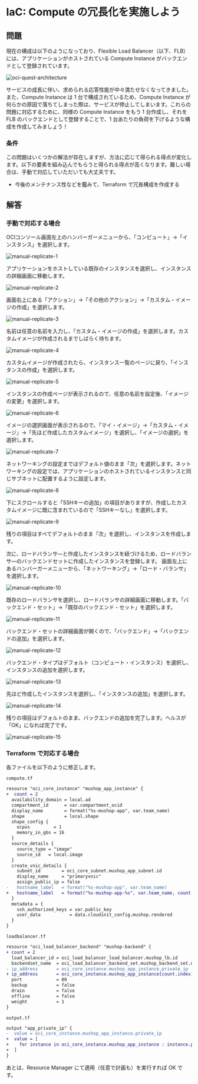 # IaC: Compute の冗長化を実施しよう

## 問題

現在の構成は以下のようになっており、Flexible Load Balancer（以下、FLB） には、アプリケーションがホストされている Compute Instance がバックエンドとして登録されています。

![oci-quest-architecture](./images/oci-quest-architecture.png)

サービスの成長に伴い、求められる応答性能が中々満たせなくなってきました。また、Compute Instance は 1 台で構成されているため、Compute Instance が何らかの原因で落ちてしまった際は、サービスが停止してしまいます。これらの問題に対応するために、同様の Compute Instance をもう 1 台作成し、それを FLB のバックエンドとして登録することで、1 台あたりの負荷を下げるような構成を作成してみましょう！

### 条件

この問題はいくつかの解法が存在しますが、方法に応じて得られる得点が変化します。以下の要素を組み込んでもらうと得られる得点が高くなります。難しい場合は、手動で対応していただいても大丈夫です。

- 今後のメンテナンス性などを鑑みて、Terraform で冗長構成を作成する
<!-- - 既存の Compute Instance を停止しないように冗長構成を作成する -->

## 解答

### 手動で対応する場合

OCIコンソール画面左上のハンバーガーメニューから、「コンピュート」→「インスタンス」を選択します。

![manual-replicate-1](./images/manual-replicate-1.png)

アプリケーションをホストしている既存のインスタンスを選択し、インスタンスの詳細画面に移動します。

![manual-replicate-2](./images/manual-replicate-2.png)

画面右上にある「アクション」→「その他のアクション」→「カスタム・イメージの作成」を選択します。

![manual-replicate-3](./images/manual-replicate-3.png)

名前は任意の名前を入力し、「カスタム・イメージの作成」を選択します。カスタムイメージが作成されるまでしばらく待ちます。

![manual-replicate-4](./images/manual-replicate-4.png)

カスタムイメージが作成されたら、インスタンス一覧のページに戻り、「インスタンスの作成」を選択します。

![manual-replicate-5](./images/manual-replicate-5.png)

インスタンスの作成ページが表示されるので、任意の名前を設定後、「イメージの変更」を選択します。

![manual-replicate-6](./images/manual-replicate-6.png)

イメージの選択画面が表示されるので、「マイ・イメージ」→「カスタム・イメージ」→「先ほど作成したカスタムイメージ」を選択し、「イメージの選択」を選択します。

![manual-replicate-7](./images/manual-replicate-7.png)

ネットワーキングの設定まではデフォルト値のまま「次」を選択します。ネットワーキングの設定では、アプリケーションのホストされているインスタンスと同じサブネットに配置するように設定します。

![manual-replicate-8](./images/manual-replicate-8.png)

下にスクロールすると「SSHキーの追加」の項目がありますが、作成したカスタムイメージに既に含まれているので「SSHキーなし」を選択します。

![manual-replicate-9](./images/manual-replicate-9.png)

残りの項目はすべてデフォルトのまま「次」を選択し、インスタンスを作成します。

次に、ロードバランサ―と作成したインスタンスを紐づけるため、ロードバランサ―のバックエンドセットに作成したインスタンスを登録します。
画面左上にあるハンバーガーメニューから、「ネットワーキング」→「ロード・バランサ」を選択します。

![manual-replicate-10](./images/manual-replicate-10.png)

既存のロードバランサを選択し、ロードバランサの詳細画面に移動します。「バックエンド・セット」→「既存のバックエンド・セット」を選択します。

![manual-replicate-11](./images/manual-replicate-11.png)

バックエンド・セットの詳細画面が開くので、「バックエンド」→「バックエンドの追加」を選択します。

![manual-replicate-12](./images/manual-replicate-12.png)

バックエンド・タイプはデフォルト（コンピュート・インスタンス）を選択し、インスタンスの追加を選択します。

![manual-replicate-13](./images/manual-replicate-13.png)

先ほど作成したインスタンスを選択し、「インスタンスの追加」を選択します。

![manual-replicate-14](./images/manual-replicate-14.png)

残りの項目はデフォルトのまま、バックエンドの追加を完了します。ヘルスが「OK」になれば完了です。

![manual-replicate-15](./images/manual-replicate-15.png)

### Terraform で対応する場合

各ファイルを以下のように修正します。

`compute.tf`

```diff
resource "oci_core_instance" "mushop_app_instance" {
+  count = 2
  availability_domain = local.ad
  compartment_id      = var.compartment_ocid
  display_name        = format("%s-mushop-app", var.team_name)
  shape               = local.shape
  shape_config {
    ocpus         = 1
    memory_in_gbs = 16
  }
  source_details {
    source_type = "image"
    source_id   = local.image
  }
  create_vnic_details {
    subnet_id        = oci_core_subnet.mushop_app_subnet.id
    display_name     = "primaryvnic"
    assign_public_ip = false
-   hostname_label   = format("%s-mushop-app", var.team_name)
+   hostname_label   = format("%s-mushop-app-%s", var.team_name, count.index)
  }
  metadata = {
    ssh_authorized_keys = var.public_key
    user_data           = data.cloudinit_config.mushop.rendered
  }
}
```

`loadbalancer.tf`

```diff
resource "oci_load_balancer_backend" "mushop-backend" {
+ count = 2
  load_balancer_id = oci_load_balancer_load_balancer.mushop_lb.id
  backendset_name  = oci_load_balancer_backend_set.mushop_backend_set.name
- ip_address       = oci_core_instance.mushop_app_instance.private_ip
+ ip_address       = oci_core_instance.mushop_app_instance[count.index].private_ip
  port             = 80
  backup           = false
  drain            = false
  offline          = false
  weight           = 1
}
```

`output.tf`

```diff
output "app_private_ip" {
-  value = oci_core_instance.mushop_app_instance.private_ip
+  value = [
+    for instance in oci_core_instance.mushop_app_instance : instance.private_ip
+  ]
}
```

あとは、Resource Manager にて適用（任意で計画も）を実行すれば OK です。
